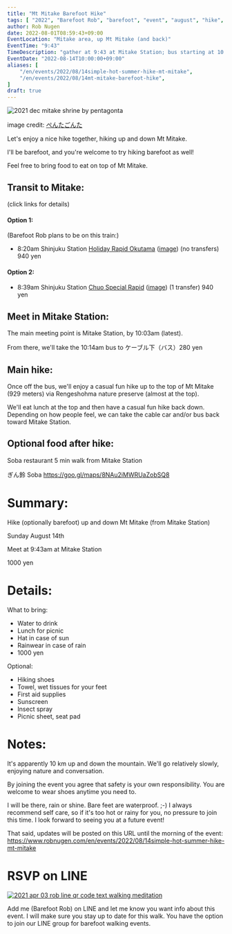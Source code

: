 ```yaml
---
title: "Mt Mitake Barefoot Hike"
tags: [ "2022", "Barefoot Rob", "barefoot", "event", "august", "hike", "mitake", "はだし", "Mitake", "裸足のロブ" ]
author: Rob Nugen
date: 2022-08-01T08:59:43+09:00
EventLocation: "Mitake area, up Mt Mitake (and back)"
EventTime: "9:43"
TimeDescription: "gather at 9:43 at Mitake Station; bus starting at 10:14"
EventDate: "2022-08-14T10:00:00+09:00"
aliases: [
    "/en/events/2022/08/14simple-hot-summer-hike-mt-mitake",
    "/en/events/2022/08/14mt-mitake-barefoot-hike",
]
draft: true
---
```


<img
src="https://b.robnugen.com/blog/2022/2021_dec_mitake_shrine_by_pentagonta.png"
alt="2021 dec mitake shrine by pentagonta"
class="title" />

<p class="note">image credit: <a href="https://goo.gl/maps/uKVYckdwYsySdFxm9">ぺんたごんた</a></p>

Let's enjoy a nice hike together, hiking up and down Mt Mitake.

I'll be barefoot, and you're welcome to try hiking barefoot as well!

Feel free to bring food to eat on top of Mt Mitake.

## Transit to Mitake:

(click links for details)

#### Option 1:

(Barefoot Rob plans to be on this train:)

* 8:20am Shinjuku Station
[Holiday Rapid Okutama](https://goo.gl/maps/DphPjVobGFkFg5FD6) ([image](https://b.robnugen.com/blog/2022/2022_08_14_recommended_train.png)) (no transfers) 940 yen

#### Option 2:

* 8:39am Shinjuku Station
[Chuo Special Rapid](https://goo.gl/maps/yJQoxj51Ubx8tocL9) ([image](https://b.robnugen.com/blog/2022/2022_08_14_train_arrives_1003.png)) (1 transfer) 940 yen

## Meet in Mitake Station:

The main meeting point is Mitake Station, by 10:03am (latest).

From there, we'll take the 10:14am bus to ケーブル下（バス）280 yen

## Main hike:

Once off the bus, we'll enjoy a casual fun hike
up to the top of Mt Mitake (929 meters)
via Rengeshohma nature preserve (almost at the top).

We'll eat lunch at the top and then have a casual fun hike back down.
Depending on how people feel, we can take the cable car and/or bus back toward Mitake Station.

## Optional food after hike:

Soba restaurant 5 min walk from Mitake Station

ぎん鈴 Soba
https://goo.gl/maps/8NAu2iMWRUaZobSQ8

# Summary:

Hike (optionally barefoot) up and down Mt Mitake (from Mitake Station)

Sunday August 14th

Meet at 9:43am at Mitake Station

1000 yen

# Details:

What to bring:
* Water to drink
* Lunch for picnic
* Hat in case of sun
* Rainwear in case of rain
* 1000 yen

 Optional:
* Hiking shoes
* Towel, wet tissues for your feet
* First aid supplies
* Sunscreen
* Insect spray
* Picnic sheet, seat pad

# Notes:

It's apparently 10 km up and down the mountain.  We'll go relatively slowly, enjoying nature and conversation.

By joining the event you agree that safety is your own responsibility.
You are welcome to wear shoes anytime you need to.

I will be there, rain or shine.  Bare feet are waterproof.  ;-)
I always recommend self care,
so if it's too hot or rainy for you, no pressure to join this time.
I look forward to seeing you at a future event!

That said, updates will be posted on this URL until the morning of the event:
https://www.robnugen.com/en/events/2022/08/14simple-hot-summer-hike-mt-mitake

# RSVP on LINE

[![2021 apr 03 rob line qr code text walking meditation](//b.robnugen.com/blog/2021/thumbs/2021_sep_25_rob_line_qr_code_text_walk_and_talk.jpg)](//b.robnugen.com/blog/2021/2021_sep_25_rob_line_qr_code_text_walk_and_talk.jpg)

Add me (Barefoot Rob) on LINE and let me know you want info about this event.
I will make sure you stay up to date for this walk.
You have the option to join our LINE group for barefoot walking events.
